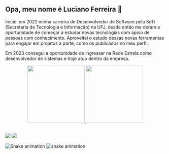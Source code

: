 ## Opa, meu nome é Luciano Ferreira 👋

Iniciei em 2022 minha carreira de Desenvolvedor de Software pela SeTi (Secretaria de Tecnologia e Informação) na UFJ, desde então me deram a oportunidade de começar a estudar novas tecnologias com apoio de pessoas com conhecimento. Aproveitei o estudo dessas novas ferramentas para engajar em projetos a parte, como os publicados no meu perfil.

Em 2023 consegui a oportunidade de ingressar na Rede Estrela como desenvolvedor de sistemas e hoje atuo dentro da empresa.

<div align="center">
  <a href="https://github.com/lucianoneto">
  <img height="180em" src="https://github-readme-stats.vercel.app/api?username=lucianoneto&show_icons=true&theme=gotham&include_all_commits=true&count_private=true"/>
  <img height="180em" src="https://github-readme-stats.vercel.app/api/top-langs/?username=lucianoneto&layout=compact&langs_count=7&theme=gotham"/>
</div>
    
  ##
 
<div>   
  <a href = "mailto:lucianoneto1033@gmail.com"><img src="https://img.shields.io/badge/-Gmail-%23333?style=for-the-badge&logo=gmail&logoColor=white" target="_blank"></a>
  <a href="https://www.linkedin.com/in/luciano-ferreira-917a52188/" target="_blank"><img src="https://img.shields.io/badge/-LinkedIn-%230077B5?style=for-the-badge&logo=linkedin&logoColor=white" target="_blank"></a> 
 
  ![Snake animation](https://github.com/lucianoneto/lucianoneto/blob/output/github-contribution-grid-snake.svg)
  ![snake animation](https://github.com/lucianoneto/lucianoneto/blob/output/github-contribution-grid-snake2.svg)
</div>
